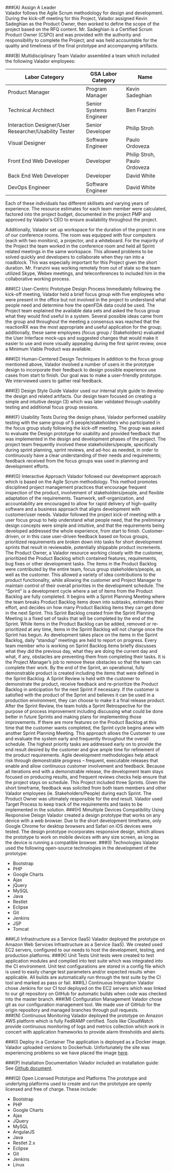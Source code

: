 ###(A) Assign A Leader  
Valador follows the Agile Scrum methodology for design and development.  During the kick-off meeting for this Project, Valador assigned Kevin Sadeghian as the Product Owner, then worked to define the scope of the project based on the RFQ content.  Mr. Sadeghian is a Certified Scrum Product Owner (CSPO) and was provided with the authority and responsibility to complete the Project; and was held accountable for the quality and timeliness of the final prototype and accompanying artifacts.

###(B) Multidisciplinary Team 
Valador assembled a team which included the following Valador employees:

|Labor Category|GSA Labor Category|Name|
|---|---|---|
|Product Manager|Program Manager|Kevin Sadeghian|
|Technical Architect|Senior Systems Engineer|Ben Franzini|
|Interaction Designer/User Researcher/Usability Tester|Senior Developer|Philip Stroh|
|Visual Designer|Software Engineer|Paulo Ordoveza|
|Front End Web Developer|Developer|Philip Stroh, Paulo Ordoveza|
|Back End Web Developer|Developer|David White|
|DevOps Engineer|Software Engineer|David White|

Each of these individuals has different skillsets and varying years of experience. The resource estimates for each team member were calculated, factored into the project budget, documented in the project PMP and approved by Valador’s CEO to ensure availability throughout the project.

Additionally, Valador set up workspace for the duration of the project in one of our conference rooms.  The room was equipped with four computers (each with two monitors), a projector, and a whiteboard.  For the majority of the Project the team worked in the conference room and held all Sprint related meetings in the same workspace.  This allowed problems to be solved quickly and developers to collaborate when they ran into a roadblock.  This was especially important for this Project given the short duration.  Mr. Franzini was working remotely from out of state so the team utilized Skype, Webex meetings, and teleconferences to included him in the collaborative working process. 

###(C) User-Centric Prototype Design Process
Immediately following the kick-off meeting, Valador held a brief focus group with five employees who were present in the office but not involved in the project to understand what people need and determine how the openFDA data could be used.  The Project team explained the available data sets and asked the focus group what they would find useful in a system.  Several possible ideas came from the group and throughout the meeting a consensus was reached that the reactionRX was the most appropriate and useful application for the group; additionally, these same employees (focus group / Stakeholders) evaluated the User Interface mock-ups and suggested changes that would make it easier to use and more visually appealing during the first sprint review, once a Minimum Viable Product was available.

###(D) Human-Centered Design Techniques
In addition to the focus group mentioned above, Valador involved a number of users in the prototype design to incorporate their feedback to design possible experience use cases from start to finish.  Our goal was to make a user-friendly prototype.  We interviewed users to gather real feedback. 

###(E) Design Style Guide
Valador used our internal style guide to develop the design and related artifacts. Our design team focused on creating a simple and intuitive design (3) which was later validated through usability testing and additional focus group sessions. 

###(F) Usability Tests
During the design phase, Valador performed usability testing with the same group of 5 people/stakeholders who participated in the focus group study following the kick-off meeting.  The group was asked to evaluate the Design prototype for usability and provided feedback that was implemented in the design and development phases of the project.  The project team frequently involved these stakeholders/people, specifically during sprint planning, sprint reviews, and ad-hoc as needed, in order to continuously have a clear understanding of their needs and requirements; feedback received from the focus groups was used in planning and development efforts.

###(G) Interactive Approach
Valador followed our development approach which is based on the Agile Scrum methodology.  This method promotes disciplined project management practices that encourage frequent inspection of the product, involvement of stakeholders/people, and flexible adaptation of the requirements. Teamwork, self-organization, and accountability are encouraged to allow for rapid delivery of high-quality software and a business approach that aligns development with customer/user needs. Valador followed the project kick-of meeting with a user focus group to help understand what people need, that the preliminary design concepts were simple and intuitive, and that the requirements being developed addressed the whole experience, from start to finish.  Customer-driven, or in this case user-driven feedback based on focus groups, prioritized requirements are broken down into tasks for short development sprints that result in reviewable, potentially shippable product increments.
The Product Owner, a Valador resource working closely with the customer, prioritized the Product Backlog which contained features, requirements, bug fixes or other development tasks. The items in the Product Backlog were contributed by the entire team, focus group stakeholders/people, as well as the customer. This allowed a variety of idea contributions to the product functionality, while allowing the customer and Project Manager to maintain control of their overall priorities in the development schedule. 
The “Sprint” is a development cycle where a set of items from the Product Backlog are fully completed. It begins with a Sprint Planning Meeting where the team breaks Product Backlog items down into subtasks, estimates their effort, and decides on how many Product Backlog items they can get done in the next Sprint. This Sprint Backlog created from the Sprint Planning Meeting is a fixed set of tasks that will be completed by the end of the Sprint. While items in the Product Backlog can be added, removed or re-prioritized at any time, items in the Sprint Backlog will not change once the Sprint has begun. As development takes place on the items in the Sprint Backlog, daily “standup” meetings are held to report on progress. Every team member who is working on Sprint Backlog items briefly discusses what they did the previous day, what they are doing the current day and what, if any, obstacles are preventing them from completing their tasks. It is the Project Manager’s job to remove these obstacles so that the team can complete their work. 
By the end of the Sprint, an operational, fully demonstrable product is created including the items that were defined in the Sprint Backlog. A Sprint Review is held with the customer to demonstrate the product, receive feedback and re-prioritize the Product Backlog in anticipation for the next Sprint if necessary. If the customer is satisfied with the product of the Sprint and believes it can be used in a production environment, they can choose to make it a final release product. After the Sprint Review, the team holds a Sprint Retrospective for the purpose of process improvement including discussing what could be done better in future Sprints and making plans for implementing those improvements. If there are more features on the Product Backlog at this time that the customer wants completed, the Sprint cycle begins anew with another Sprint Planning Meeting. 
This approach allows the Customer to use and evaluate the system early and frequently throughout the overall schedule. The highest priority tasks are addressed early on to provide the end result desired by the customer and give ample time for refinement of the product requirements. Agile development methodologies help attack risk through demonstrable progress – frequent, executable releases that enable and allow continuous customer involvement and feedback.  Because all iterations end with a demonstrable release, the development team stays focused on producing results, and frequent reviews checks help ensure that the project stays on schedule.
This Project included three Sprints.  Given the short timeframe, feedback was solicited from both team members and other Valador employees (ie. Stakeholders/People) during each Sprint.  The Product Owner was ultimately responsible for the end result.  Valador used Target Process to keep track of the requirements and tasks to be implemented in the solution. 
###(H) Mmultiple Devices Compatibility Using Responsive Deisgn
Valador created a design prototype that works on any device with a web browser. Due to the short development timeframe, only Google Chrome for desktop browsers and Safari on iOS devices were tested.    The design prototype incorporates responsive design, which allows the prototype to work on mobile devices with any size screen, as long as the device is running a compatible browser. 
###(I) Technologies
Valador used the following open-source technologies in the development of the prototype:
*	Bootstrap
*	PHP
*	Google Charts
*	Ajax
*	jQuery
*	MySQL
*	Java
*	Restlet
*	Eclipse
*	Git
*	Jenkins
*	JSP
*	Tomcat

###(J) Infrastructure as a Service (IaaS)
Valador deployed the prototype on Amazon Web Services Infrastructure as a Service (IaaS).  We created used EC2 servers, configured to our needs to host the development, testing, and production platforms. 
###(K) Unit Tests
Unit tests were created to test application modules and compiled into test suite which was integrated into the CI environment.  Unit test configurations are stored in a config file which is used to easily change test parameters and/or expected results when applicable.  All builds are automatically run through the test suite by the CI tool and marked as pass or fail.
###(L) Continuous Integration 
Valador chose Jenkins for our CI tool deployed on the EC2 servers which was linked to our git repository on GitHub for automatic builds when code was checked into the master branch.
###(M) Configuration Management
Valador chose git as our configuration management tool.  We made use of GitHub for the origin repository and managed branches through pull requests.  
###(N) Continuous Monitoring
Valador deployed the prototype on Amazon AWS platform which is fully FedRAMP certified. Tools like CloudWatch provide continuous monitoring of logs and metrics collection which work in concert with application frameworks to provide alarm thresholds and alerts. 


###(I) Deploy in a Container
The application is deployed as a Docker image.  Valador uploaded versions to Dockerhub. Unfortunately the site was experiencing problems so we have placed the image [here](http://pool3.valador.net/18F/valador_pool3.tar). 

###(P) Installation Documentation
Valador included an installation guide:  See [Github document](https://github.com/valadorinc/openfda-pool3/blob/master/docs/InstallGuide_pool3.txt).

###(Q)  Open Licensed Prototype and Platforms 
The prototype and underlying platforms used to create and run the prototype are openly licensed and free of charge.  These include:  
*	Bootstrap
*	PHP
*	Google Charts
*	Ajax
*	JQuery
*	MySQL
*	AngularJS
*	Java
*	Restlet 2.x
*	Eclipse
*	Git
*	Jenkins
*	Linux


